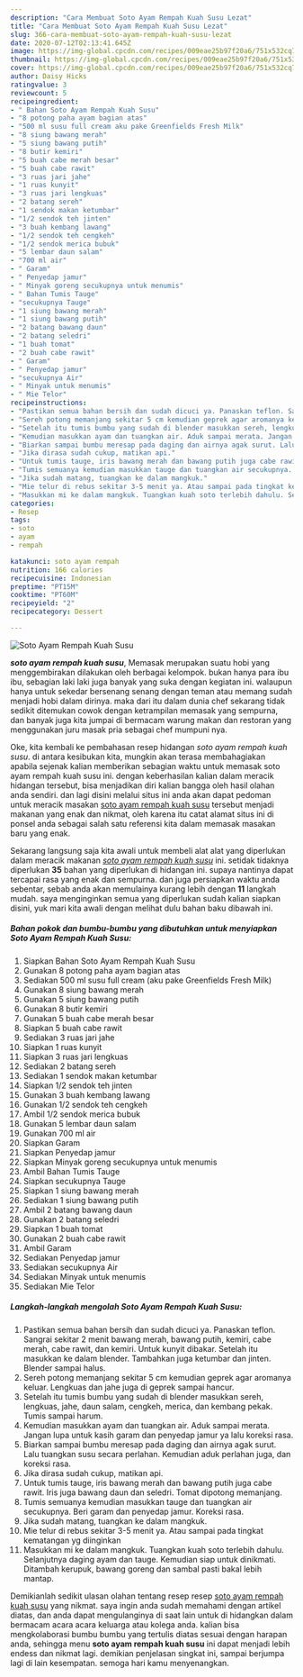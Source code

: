 ```yaml
---
description: "Cara Membuat Soto Ayam Rempah Kuah Susu Lezat"
title: "Cara Membuat Soto Ayam Rempah Kuah Susu Lezat"
slug: 366-cara-membuat-soto-ayam-rempah-kuah-susu-lezat
date: 2020-07-12T02:13:41.645Z
image: https://img-global.cpcdn.com/recipes/009eae25b97f20a6/751x532cq70/soto-ayam-rempah-kuah-susu-foto-resep-utama.jpg
thumbnail: https://img-global.cpcdn.com/recipes/009eae25b97f20a6/751x532cq70/soto-ayam-rempah-kuah-susu-foto-resep-utama.jpg
cover: https://img-global.cpcdn.com/recipes/009eae25b97f20a6/751x532cq70/soto-ayam-rempah-kuah-susu-foto-resep-utama.jpg
author: Daisy Hicks
ratingvalue: 3
reviewcount: 5
recipeingredient:
- " Bahan Soto Ayam Rempah Kuah Susu"
- "8 potong paha ayam bagian atas"
- "500 ml susu full cream aku pake Greenfields Fresh Milk"
- "8 siung bawang merah"
- "5 siung bawang putih"
- "8 butir kemiri"
- "5 buah cabe merah besar"
- "5 buah cabe rawit"
- "3 ruas jari jahe"
- "1 ruas kunyit"
- "3 ruas jari lengkuas"
- "2 batang sereh"
- "1 sendok makan ketumbar"
- "1/2 sendok teh jinten"
- "3 buah kembang lawang"
- "1/2 sendok teh cengkeh"
- "1/2 sendok merica bubuk"
- "5 lembar daun salam"
- "700 ml air"
- " Garam"
- " Penyedap jamur"
- " Minyak goreng secukupnya untuk menumis"
- " Bahan Tumis Tauge"
- "secukupnya Tauge"
- "1 siung bawang merah"
- "1 siung bawang putih"
- "2 batang bawang daun"
- "2 batang seledri"
- "1 buah tomat"
- "2 buah cabe rawit"
- " Garam"
- " Penyedap jamur"
- "secukupnya Air"
- " Minyak untuk menumis"
- " Mie Telor"
recipeinstructions:
- "Pastikan semua bahan bersih dan sudah dicuci ya. Panaskan teflon. Sangrai sekitar 2 menit bawang merah, bawang putih, kemiri, cabe merah, cabe rawit, dan kemiri. Untuk kunyit dibakar. Setelah itu masukkan ke dalam blender. Tambahkan juga ketumbar dan jinten. Blender sampai halus."
- "Sereh potong memanjang sekitar 5 cm kemudian geprek agar aromanya keluar. Lengkuas dan jahe juga di geprek sampai hancur."
- "Setelah itu tumis bumbu yang sudah di blender masukkan sereh, lengkuas, jahe, daun salam, cengkeh, merica, dan kembang pekak. Tumis sampai harum."
- "Kemudian masukkan ayam dan tuangkan air. Aduk sampai merata. Jangan lupa untuk kasih garam dan penyedap jamur ya lalu koreksi rasa."
- "Biarkan sampai bumbu meresap pada daging dan airnya agak surut. Lalu tuangkan susu secara perlahan. Kemudian aduk perlahan juga, dan koreksi rasa."
- "Jika dirasa sudah cukup, matikan api."
- "Untuk tumis tauge, iris bawang merah dan bawang putih juga cabe rawit. Iris juga bawang daun dan seledri. Tomat dipotong memanjang."
- "Tumis semuanya kemudian masukkan tauge dan tuangkan air secukupnya. Beri garam dan penyedap jamur. Koreksi rasa."
- "Jika sudah matang, tuangkan ke dalam mangkuk."
- "Mie telur di rebus sekitar 3-5 menit ya. Atau sampai pada tingkat kematangan yg diinginkan"
- "Masukkan mi ke dalam mangkuk. Tuangkan kuah soto terlebih dahulu. Selanjutnya daging ayam dan tauge. Kemudian siap untuk dinikmati. Ditambah kerupuk, bawang goreng dan sambal pasti bakal lebih mantap."
categories:
- Resep
tags:
- soto
- ayam
- rempah

katakunci: soto ayam rempah 
nutrition: 166 calories
recipecuisine: Indonesian
preptime: "PT15M"
cooktime: "PT60M"
recipeyield: "2"
recipecategory: Dessert

---
```



![Soto Ayam Rempah Kuah Susu](https://img-global.cpcdn.com/recipes/009eae25b97f20a6/751x532cq70/soto-ayam-rempah-kuah-susu-foto-resep-utama.jpg)

<b><i>soto ayam rempah kuah susu</i></b>, Memasak merupakan suatu hobi yang menggembirakan dilakukan oleh berbagai kelompok. bukan hanya para ibu ibu, sebagian laki laki juga banyak yang suka dengan kegiatan ini. walaupun hanya untuk sekedar bersenang senang dengan teman atau memang sudah menjadi hobi dalam dirinya. maka dari itu dalam dunia chef sekarang tidak sedikit ditemukan cowok dengan ketrampilan memasak yang sempurna, dan banyak juga kita jumpai di bermacam warung makan dan restoran yang menggunakan juru masak pria sebagai chef mumpuni nya.



Oke, kita kembali ke pembahasan resep hidangan <i>soto ayam rempah kuah susu</i>. di antara kesibukan kita, mungkin akan terasa membahagiakan apabila sejenak kalian memberikan sebagian waktu untuk memasak soto ayam rempah kuah susu ini. dengan keberhasilan kalian dalam meracik hidangan tersebut, bisa menjadikan diri kalian bangga oleh hasil olahan anda sendiri. dan lagi disini melalui situs ini anda akan dapat pedoman untuk meracik masakan <u>soto ayam rempah kuah susu</u> tersebut menjadi makanan yang enak dan nikmat, oleh karena itu catat alamat situs ini di ponsel anda sebagai salah satu referensi kita dalam memasak masakan baru yang enak.


Sekarang langsung saja kita awali untuk membeli alat alat yang diperlukan dalam meracik makanan <u><i>soto ayam rempah kuah susu</i></u> ini. setidak tidaknya diperlukan <b>35</b> bahan yang diperlukan di hidangan ini. supaya nantinya dapat tercapai rasa yang enak dan sempurna. dan juga persiapkan waktu anda sebentar, sebab anda akan memulainya kurang lebih dengan <b>11</b> langkah mudah. saya menginginkan semua yang diperlukan sudah kalian siapkan disini, yuk mari kita awali dengan melihat dulu bahan baku dibawah ini.

<!--inarticleads1-->

##### Bahan pokok dan bumbu-bumbu yang dibutuhkan untuk menyiapkan Soto Ayam Rempah Kuah Susu:

1. Siapkan  Bahan Soto Ayam Rempah Kuah Susu
1. Gunakan 8 potong paha ayam bagian atas
1. Sediakan 500 ml susu full cream (aku pake Greenfields Fresh Milk)
1. Gunakan 8 siung bawang merah
1. Gunakan 5 siung bawang putih
1. Gunakan 8 butir kemiri
1. Gunakan 5 buah cabe merah besar
1. Siapkan 5 buah cabe rawit
1. Sediakan 3 ruas jari jahe
1. Siapkan 1 ruas kunyit
1. Siapkan 3 ruas jari lengkuas
1. Sediakan 2 batang sereh
1. Sediakan 1 sendok makan ketumbar
1. Siapkan 1/2 sendok teh jinten
1. Gunakan 3 buah kembang lawang
1. Gunakan 1/2 sendok teh cengkeh
1. Ambil 1/2 sendok merica bubuk
1. Gunakan 5 lembar daun salam
1. Gunakan 700 ml air
1. Siapkan  Garam
1. Siapkan  Penyedap jamur
1. Siapkan  Minyak goreng secukupnya untuk menumis
1. Ambil  Bahan Tumis Tauge
1. Siapkan secukupnya Tauge
1. Siapkan 1 siung bawang merah
1. Sediakan 1 siung bawang putih
1. Ambil 2 batang bawang daun
1. Gunakan 2 batang seledri
1. Siapkan 1 buah tomat
1. Gunakan 2 buah cabe rawit
1. Ambil  Garam
1. Sediakan  Penyedap jamur
1. Sediakan secukupnya Air
1. Sediakan  Minyak untuk menumis
1. Sediakan  Mie Telor




<!--inarticleads2-->

##### Langkah-langkah mengolah Soto Ayam Rempah Kuah Susu:

1. Pastikan semua bahan bersih dan sudah dicuci ya. Panaskan teflon. Sangrai sekitar 2 menit bawang merah, bawang putih, kemiri, cabe merah, cabe rawit, dan kemiri. Untuk kunyit dibakar. Setelah itu masukkan ke dalam blender. Tambahkan juga ketumbar dan jinten. Blender sampai halus.
1. Sereh potong memanjang sekitar 5 cm kemudian geprek agar aromanya keluar. Lengkuas dan jahe juga di geprek sampai hancur.
1. Setelah itu tumis bumbu yang sudah di blender masukkan sereh, lengkuas, jahe, daun salam, cengkeh, merica, dan kembang pekak. Tumis sampai harum.
1. Kemudian masukkan ayam dan tuangkan air. Aduk sampai merata. Jangan lupa untuk kasih garam dan penyedap jamur ya lalu koreksi rasa.
1. Biarkan sampai bumbu meresap pada daging dan airnya agak surut. Lalu tuangkan susu secara perlahan. Kemudian aduk perlahan juga, dan koreksi rasa.
1. Jika dirasa sudah cukup, matikan api.
1. Untuk tumis tauge, iris bawang merah dan bawang putih juga cabe rawit. Iris juga bawang daun dan seledri. Tomat dipotong memanjang.
1. Tumis semuanya kemudian masukkan tauge dan tuangkan air secukupnya. Beri garam dan penyedap jamur. Koreksi rasa.
1. Jika sudah matang, tuangkan ke dalam mangkuk.
1. Mie telur di rebus sekitar 3-5 menit ya. Atau sampai pada tingkat kematangan yg diinginkan
1. Masukkan mi ke dalam mangkuk. Tuangkan kuah soto terlebih dahulu. Selanjutnya daging ayam dan tauge. Kemudian siap untuk dinikmati. Ditambah kerupuk, bawang goreng dan sambal pasti bakal lebih mantap.




Demikianlah sedikit ulasan olahan tentang resep resep <u>soto ayam rempah kuah susu</u> yang nikmat. saya ingin anda sudah memahami dengan artikel diatas, dan anda dapat mengulanginya di saat lain untuk di hidangkan dalam bermacam acara acara keluarga atau kolega anda. kalian bisa mengkolaborasi bumbu bumbu yang tertulis diatas sesuai dengan harapan anda, sehingga menu <b>soto ayam rempah kuah susu</b> ini dapat menjadi lebih endess dan nikmat lagi. demikian penjelasan singkat ini, sampai berjumpa lagi di lain kesempatan. semoga hari kamu menyenangkan.
